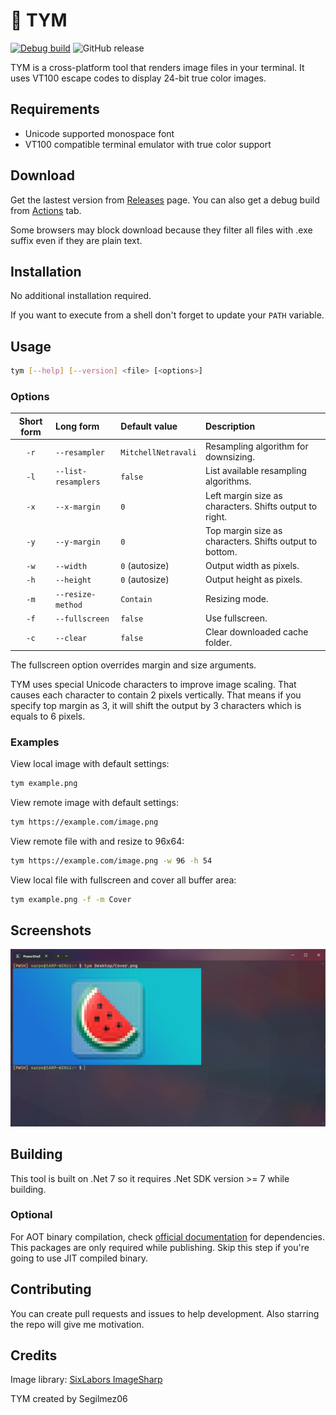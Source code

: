 ﻿# 🍉 TYM

[![Debug build](https://github.com/Segilmez06/tym/actions/workflows/debug.yml/badge.svg)](https://github.com/Segilmez06/tym/actions/workflows/debug.yml)
![GitHub release](https://img.shields.io/github/v/release/Segilmez06/tym?label=Release)

TYM is a cross-platform tool that renders image files in your terminal. It uses VT100 escape codes to display 24-bit true color images.

## Requirements

- Unicode supported monospace font
- VT100 compatible terminal emulator with true color support

## Download

Get the lastest version from [Releases](https://github.com/Segilmez06/tym/releases) page. You can also get a debug build from [Actions](https://github.com/Segilmez06/tym/actions/workflows/debug.yml) tab.

Some browsers may block download because they filter all files with .exe suffix even if they are plain text.

## Installation

No additional installation required.

If you want to execute from a shell don't forget to update your `PATH` variable.

## Usage

```bash
tym [--help] [--version] <file> [<options>]
```

### Options

| Short form | Long form           | Default value       | Description |
| :--------: | :------------------ | :------------------ | :---------- |
| `-r`       | `--resampler`       | `MitchellNetravali` | Resampling algorithm for downsizing.
| `-l`       | `--list-resamplers` | `false`             | List available resampling algorithms.
| `-x`       | `--x-margin`        | `0`                 | Left margin size as characters. Shifts output to right.
| `-y`       | `--y-margin`        | `0`                 | Top margin size as characters. Shifts output to bottom.
| `-w`       | `--width`           | `0` (autosize)      | Output width as pixels.
| `-h`       | `--height`          | `0` (autosize)      | Output height as pixels.
| `-m`       | `--resize-method`   | `Contain`           | Resizing mode.
| `-f`       | `--fullscreen`      | `false`             | Use fullscreen.
| `-c`       | `--clear`           | `false`             | Clear downloaded cache folder.

The fullscreen option overrides margin and size arguments.

TYM uses special Unicode characters to improve image scaling. That causes each character to contain 2 pixels vertically. That means if you specify top margin as 3, it will shift the output by 3 characters which is equals to 6 pixels.

### Examples

View local image with default settings:

```bash
tym example.png
```

View remote image with default settings:

```bash
tym https://example.com/image.png
```

View remote file with and resize to 96x64:

```bash
tym https://example.com/image.png -w 96 -h 54
```

View local file with fullscreen and cover all buffer area:

```bash
tym example.png -f -m Cover
```

## Screenshots

![Screenshot](screenshots/screenshot-1.png)

## Building

This tool is built on .Net 7 so it requires .Net SDK version >= 7 while building.

### Optional

For AOT binary compilation, check [official documentation](https://learn.microsoft.com/en-us/dotnet/core/deploying/native-aot#prerequisites) for dependencies. This packages are only required while publishing. Skip this step if you're going to use JIT compiled binary.

## Contributing

You can create pull requests and issues to help development. Also starring the repo will give me motivation.

## Credits

Image library: [SixLabors ImageSharp](https://github.com/SixLabors/ImageSharp)


TYM created by Segilmez06